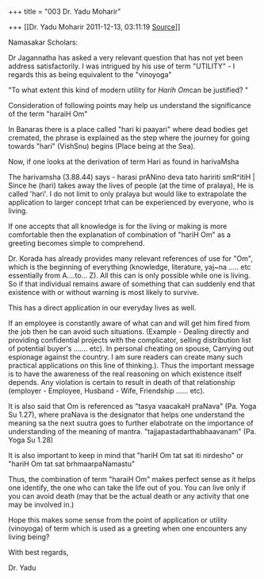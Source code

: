 +++
title = "003 Dr. Yadu Moharir"

+++
[[Dr. Yadu Moharir	2011-12-13, 03:11:19 [Source](https://groups.google.com/g/bvparishat/c/8n6I-GWhXgc)]]



Namasakar Scholars:  

  

Dr Jagannatha has asked a very relevant question that has not yet been address satisfactorily. I was intrigued by his use of term "UTILITY" - I regards this as being equivalent to the "vinoyoga"  

  

"To what extent this kind of modern  utility for *Harih Om*can be justified? "

  

Consideration of following points may help us understand the significance of the term "haraiH Om"  

  

In Banaras there is a place called "hari ki paayari" where dead bodies get cremated, the phrase is explained as the step where the journey for going towards "hari" (VishSnu) begins (Place being at the Sea).  
  
Now, if one looks at the derivation of term Hari as found in harivaMsha  
  
The harivamsha (3.88.44) says - harasi prANino deva tato haririti smR^itiH \| Since he (hari) takes away the lives of people (at the time of pralaya), He is called 'hari'. I do not limit to only pralaya but would like to extrapolate the application to larger concept trhat can be experienced by everyone, who is living.  
  
If one accepts that all knowledge is for the living or making is more comfortable then the explanation of combination of "hariH Om" as a greeting becomes simple to comprehend.  
  
Dr. Korada has already provides many relevant references of use for "Om", which is the beginning of everything (knowledge, literature, yaj\~na ..... etc essentially from A....to... Z). All this can is only possible while one is living. So if that individual remains aware of something that can suddenly end that existence with or without warning is most likely to survive.  
  
This has a direct application in our everyday lives as well.  
  
If an employee is constantly aware of what can and will get him fired from the job then he can avoid such situations. (Example - Dealing directly and providing confidential projects with the complicator, selling distribution list of potential buyer's ....... etc). In personal cheating on spouse, Carrying out espionage against the country. I am sure readers can create many such practical applications on this line of thinking.). Thus the important message is to have the awareness of the real reasoning on which existence itself depends. Any violation is certain to result in death of that relationship (employer - Employee, Husband - Wife, Friendship ...... etc).  
  
It is also said that Om is referenced as "tasya vaacakaH praNava" (Pa. Yoga Su 1.27), where praNava is the designator that helps one understand the meaning sa the next suutra goes to further elabotrate on the importance of understanding of the meaning of mantra. "tajjapastadarthabhaavanam" (Pa. Yoga Su 1.28)  
  
It is also important to keep in mind that "hariH Om tat sat iti nirdesho" or "hariH Om tat sat brhmaarpaNamastu"  
  
Thus, the combination of term "haraiH Om" makes perfect sense as it helps one identify, the one who can take the life out of you. You can live only if you can avoid death (may that be the actual death or any activity that one may be involved in.)  
  
Hope this makes some sense from the point of application or utility (vinoyoga) of term which is used as a greeting when one encounters any living being?  
  
With best regards,  
  
Dr. Yadu  
  
  
  
  
  
  
  

